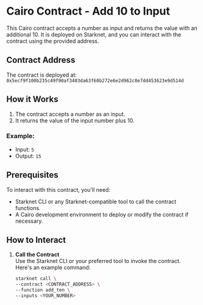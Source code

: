 # Cairo Contract - Add 10 to Input

This Cairo contract accepts a number as input and returns the value with an additional 10. It is deployed on Starknet, and you can interact with the contract using the provided address.

## Contract Address

The contract is deployed at:  
`0x5ecf9f100b235c49f90af3403da63f60b272e6e2d962c8e7dd453623e9d514d`

## How it Works

1. The contract accepts a number as an input.
2. It returns the value of the input number plus 10.

### Example:

- Input: `5`
- Output: `15`

## Prerequisites

To interact with this contract, you'll need:
- Starknet CLI or any Starknet-compatible tool to call the contract functions.
- A Cairo development environment to deploy or modify the contract if necessary.

## How to Interact

1. **Call the Contract**  
   Use the Starknet CLI or your preferred tool to invoke the contract. Here's an example command:

   ```bash
   starknet call \
   --contract <CONTRACT_ADDRESS> \
   --function add_ten \
   --inputs <YOUR_NUMBER>
